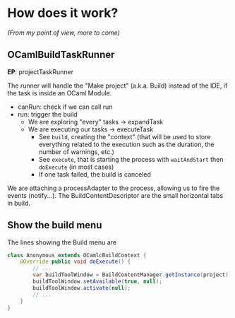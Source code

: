 # How does it work?

*(From my point of view, more to come)*

## OCamlBuildTaskRunner 

**EP**: projectTaskRunner

The runner will handle the "Make project" (a.k.a. Build) instead of the IDE, if the task is inside an OCaml Module.

* canRun: check if we can call run
* run: trigger the build
    * We are exploring "every" tasks -> expandTask
    * We are executing our tasks -> executeTask
      * See `build`, creating the "context" (that will be used to store everything related to the execution such as the duration, the number of warnings, etc.)
      * See `execute`, that is starting the process with `waitAndStart` then `doExecute` (in most cases)
      * If one task failed, the build is canceled

We are attaching a processAdapter to the process, allowing us to fire the events (notify...). The BuildContentDescriptor are the small horizontal tabs in build.

## Show the build menu

The lines showing the Build menu are
```java
class Anonymous extends OCamlcBuildContext {
    @Override public void doExecute() {
        // ...
        var buildToolWindow = BuildContentManager.getInstance(project).getOrCreateToolWindow();
        buildToolWindow.setAvailable(true, null);
        buildToolWindow.activate(null);
        // ...
    }
}
```